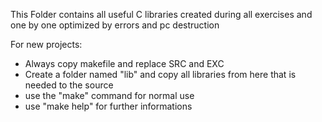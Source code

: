 This Folder contains all useful C libraries created during all exercises
and one by one optimized by errors and pc destruction

For new projects:
- Always copy makefile and replace SRC and EXC
- Create a folder named "lib" and copy all libraries from here that is needed to the source
- use the "make" command for normal use
- use "make help" for further informations
